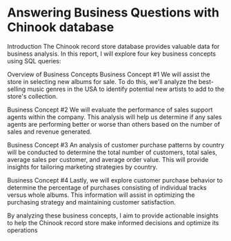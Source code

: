 # Answering Business Questions with Chinook database
Introduction
The Chinook record store database provides valuable data for business analysis. In this report, I will explore four key business concepts using SQL queries:

Overview of Business Concepts
Business Concept #1
We will assist the store in selecting new albums for sale. To do this, we'll analyze the best-selling music genres in the USA to identify potential new artists to add to the store's collection.

Business Concept #2
We will evaluate the performance of sales support agents within the company. This analysis will help us determine if any sales agents are performing better or worse than others based on the number of sales and revenue generated.

Business Concept #3
An analysis of customer purchase patterns by country will be conducted to determine the total number of customers, total sales, average sales per customer, and average order value. This will provide insights for tailoring marketing strategies by country.

Business Concept #4
Lastly, we will explore customer purchase behavior to determine the percentage of purchases consisting of individual tracks versus whole albums. This information will assist in optimizing the purchasing strategy and maintaining customer satisfaction.

By analyzing these business concepts, I aim to provide actionable insights to help the Chinook record store make informed decisions and optimize its operations